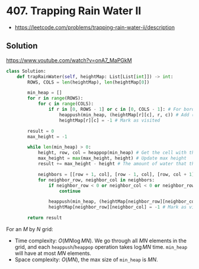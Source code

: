 # 407. Trapping Rain Water II

- https://leetcode.com/problems/trapping-rain-water-ii/description

## Solution

https://www.youtube.com/watch?v=onA7_MaPGkM

```py
class Solution:
    def trapRainWater(self, heightMap: List[List[int]]) -> int:
        ROWS, COLS = len(heightMap), len(heightMap[0])

        min_heap = []
        for r in range(ROWS):
            for c in range(COLS):
                if r in [0, ROWS - 1] or c in [0, COLS - 1]: # For borders
                    heappush(min_heap, (heightMap[r][c], r, c)) # Add (height, row, col) to min_heap
                    heightMap[r][c] = -1 # Mark as visited

        result = 0
        max_height = -1

        while len(min_heap) > 0:
            height, row, col = heappop(min_heap) # Get the cell with the lowest height
            max_height = max(max_height, height) # Update max height
            result += max_height - height # The amount of water that the current cell can hold

            neighbors = [[row + 1, col], [row - 1, col], [row, col + 1], [row, col - 1]]
            for neighbor_row, neighbor_col in neighbors:
                if neighbor_row < 0 or neighbor_col < 0 or neighbor_row == ROWS or neighbor_col == COLS or heightMap[neighbor_row][neighbor_col] == -1:
                    continue

                heappush(min_heap, (heightMap[neighbor_row][neighbor_col], neighbor_row, neighbor_col))
                heightMap[neighbor_row][neighbor_col] = -1 # Mark as visited

        return result      
```

For an $M$ by $N$ grid:
- Time complexity: $O(MN \log MN)$. We go through all $MN$ elements in the grid, and each `heappush`/`heappop` operation takes $\log MN$ time. `min_heap` will have at most $MN$ elements.
- Space complexity: $O(MN)$, the max size of `min_heap` is $MN$.